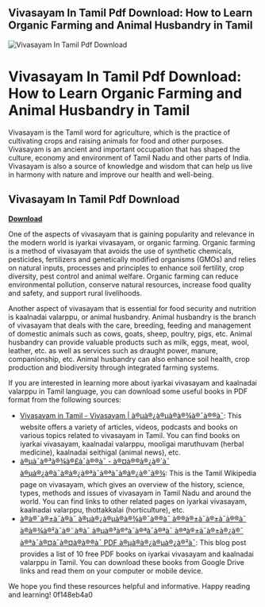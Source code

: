 ## Vivasayam In Tamil Pdf Download: How to Learn Organic Farming and Animal Husbandry in Tamil

 
![Vivasayam In Tamil Pdf Download](https://encrypted-tbn2.gstatic.com/images?q=tbn:ANd9GcTVna-S-d_7eZhGMVzTslKzxzAgPsLfttQXmL2nA1JmVVtl-_0A5kqtfpg)

 
# Vivasayam In Tamil Pdf Download: How to Learn Organic Farming and Animal Husbandry in Tamil
 
Vivasayam is the Tamil word for agriculture, which is the practice of cultivating crops and raising animals for food and other purposes. Vivasayam is an ancient and important occupation that has shaped the culture, economy and environment of Tamil Nadu and other parts of India. Vivasayam is also a source of knowledge and wisdom that can help us live in harmony with nature and improve our health and well-being.
 
## Vivasayam In Tamil Pdf Download


[**Download**](https://www.google.com/url?q=https%3A%2F%2Fshoxet.com%2F2tKaSA&sa=D&sntz=1&usg=AOvVaw18jD3lBdaAx2vwi1W2UTht)

 
One of the aspects of vivasayam that is gaining popularity and relevance in the modern world is iyarkai vivasayam, or organic farming. Organic farming is a method of vivasayam that avoids the use of synthetic chemicals, pesticides, fertilizers and genetically modified organisms (GMOs) and relies on natural inputs, processes and principles to enhance soil fertility, crop diversity, pest control and animal welfare. Organic farming can reduce environmental pollution, conserve natural resources, increase food quality and safety, and support rural livelihoods.
 
Another aspect of vivasayam that is essential for food security and nutrition is kaalnadai valarppu, or animal husbandry. Animal husbandry is the branch of vivasayam that deals with the care, breeding, feeding and management of domestic animals such as cows, goats, sheep, poultry, pigs, etc. Animal husbandry can provide valuable products such as milk, eggs, meat, wool, leather, etc. as well as services such as draught power, manure, companionship, etc. Animal husbandry can also enhance soil health, crop production and biodiversity through integrated farming systems.
 
If you are interested in learning more about iyarkai vivasayam and kaalnadai valarppu in Tamil language, you can download some useful books in PDF format from the following sources:
 
- [Vivasayam in Tamil - Vivasayam | à®µà®¿à®µà®à®¾à®¯à®®à¯](https://www.vivasayam.org/): This website offers a variety of articles, videos, podcasts and books on various topics related to vivasayam in Tamil. You can find books on iyarkai vivasayam, kaalnadai valarppu, mooligai maruthuvam (herbal medicine), kaalnadai seithigal (animal news), etc.
- [à®µà¯à®³à®¾à®£à¯à®®à¯ - à®¤à®®à®¿à®´à¯ à®µà®¿à®à¯à®à®¿à®ªà¯à®ªà¯à®à®¿à®¯à®¾](https://ta.wikipedia.org/wiki/%E0%AE%B5%E0%AF%87%E0%AE%B3%E0%AE%BE%E0%AE%A3%E0%AF%8D%E0%AE%AE%E0%AF%88): This is the Tamil Wikipedia page on vivasayam, which gives an overview of the history, science, types, methods and issues of vivasayam in Tamil Nadu and around the world. You can find links to other related pages on iyarkai vivasayam, kaalnadai valarppu, thottakkalai (horticulture), etc.
- [à®à®¯à®±à¯à®à¯ à®µà®¿à®µà®à®¾à®¯à®®à¯ à®®à®±à¯à®±à¯à®®à¯ à®à®¾à®²à¯à®¨à®à¯ à®µà®³à®°à¯à®ªà¯à®ªà¯ à®ªà®±à¯à®±à®¿à®¯ à®ªà¯à®¤à¯à®¤à®à®®à¯ PDF à®µà®à®¿à®µà®¿à®²à¯](https://www.imperialhorticulturetips.com/2021/06/organic-farming-books-tamil-free-download.html): This blog post provides a list of 10 free PDF books on iyarkai vivasayam and kaalnadai valarppu in Tamil. You can download these books from Google Drive links and read them on your computer or mobile device.

We hope you find these resources helpful and informative. Happy reading and learning!
 0f148eb4a0
